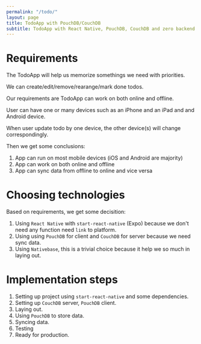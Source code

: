 ```yaml
---
permalink: "/todo/"
layout: page
title: TodoApp with PouchDB/CouchDB
subtitle: TodoApp with React Native, PouchDB, CouchDB and zero backend
---
```


# Requirements

The TodoApp will help us memorize somethings we need with priorities.

We can create/edit/remove/rearange/mark done todos.

Our requirements are TodoApp can work on both online and offline.

User can have one or many devices such as an iPhone and an iPad and and Android device.

When user update todo by one device, the other device(s) will change correspondingly.

Then we get some conclusions:

1. App can run on most mobile devices (iOS and Android are majority)
2. App can work on both online and offline
3. App can sync data from offline to online and vice versa

# Choosing technologies

Based on requirements, we get some decisition:

1. Using `React Native` with `start-react-native` (Expo) because we don't need any function need `link` to platform.
2. Using using `PouchDB` for client and `CouchDB` for server because we need sync data.
3. Using `Nativebase`, this is a trivial choice because it help we so much in laying out.

# Implementation steps

1. Setting up project using `start-react-native` and some dependencies.
2. Setting up `CouchDB` server, `PouchDB` client.
3. Laying out.
4. Using `PouchDB` to store data.
5. Syncing data.
6. Testing
7. Ready for production.
